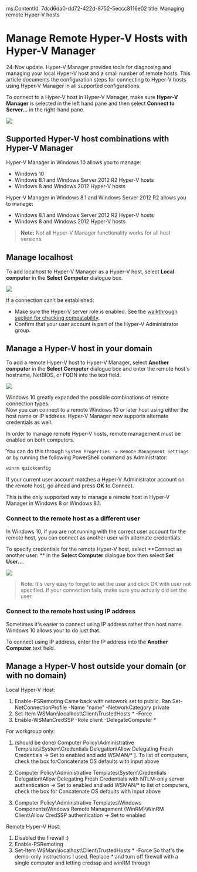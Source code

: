 ms.ContentId: 7dcd6da0-dd72-422d-8752-5eccc8116e02
title: Managing remote Hyper-V hosts

# Manage Remote Hyper-V Hosts with Hyper-V Manager #

24-Nov update. Hyper-V Manager provides tools for diagnosing and managing your local Hyper-V host and a small number of remote hosts.  This article documents the configuration steps for connecting to Hyper-V hosts using Hyper-V Manager in all supported configurations.

To connect to a Hyper-V host in Hyper-V Manager, make sure **Hyper-V Manager** is selected in the left hand pane and then select **Connect to Server...** in the right-hand pane.

![](media/HyperVManager-ConnectToHost.png)

## Supported Hyper-V host combinations with Hyper-V Manager
Hyper-V Manager in Windows 10 allows you to manage:
* Windows 10
* Windows 8.1 and Windows Server 2012 R2 Hyper-V hosts
* Windows 8 and Windows 2012 Hyper-V hosts

Hyper-V Manager in Windows 8.1 and Windows Server 2012 R2 allows you to manage:
* Windows 8.1 and Windows Server 2012 R2 Hyper-V hosts
* Windows 8 and Windows 2012 Hyper-V hosts

> **Note:** Not all Hyper-V Manager functionality works for all host versions.

## Manage localhost ##
To add localhost to Hyper-V Manager as a Hyper-V host, select **Local computer** in the **Select Computer** dialogue box.

![](media/HyperVManager-ConnectToLocalHost.png)

If a connection can't be established:
*  Make sure the Hyper-V server role is enabled.  See the [walkthrough section for checking compatability](../quick_start/walkthrough_compatibility.md).
*  Confirm that your user account is part of the Hyper-V Administrator group.


## Manage a Hyper-V host in your domain ##

To add a remote Hyper-V host to Hyper-V Manager, select **Another computer** in the **Select Computer** dialogue box and enter the remote host's hostname, NetBIOS, or FQDN into the text field.

![](media/HyperVManager-ConnectToRemoteHost.png)

Windows 10 greatly expanded the possible combinations of remote connection types.  
Now you can connect to a remote Windows 10 or later host using either the host name or IP address.  Hyper-V Manager now supports alternate credentials as well.  

In order to manage remote Hyper-V hosts, remote management must be enabled on both computers.

You can do this through `System Properties -> Remote Management Settings` or by running the following PowerShell command as Administrator:  

``` PowerShell
winrm quickconfig
```

If your current user account matches a Hyper-V Administrator account on the remote host, go ahead and press **OK** to Connect.  

This is the only supported way to manage a remote host in Hyper-V Manager in Windows 8 or Windows 8.1.


### Connect to the remote host as a different user
In Windows 10, if you are not running with the correct user account for the remote host, you can connect as another user with alternate credentials.

To specify credentials for the remote Hyper-V host, select **Connect as another user: ** in the **Select Computer** dialogue box then select **Set User...**.

![](media/HyperVManager-ConnectToRemoteHostAltCreds.png)

> Note:  It's very easy to forget to set the user and click OK with user not specified.  If your connection fails, make sure you actually did set the user.

### Connect to the remote host using IP address
Sometimes it's easier to connect using IP address rather than host name.  Windows 10 allows your to do just that.

To connect using IP address, enter the IP address into the **Another Computer** text field.


## Manage a Hyper-V host outside your domain (or with no domain) ##
<!--Assuming this isn't done yet...again needs context.-->
Local Hyper-V Host:
1.	Enable-PSRemoting
Came back with netowork set to public.
Ran
Set-NetConnectionProfile -Name "name" -NetworkCategory private
2. Set-Item WSMan:\localhost\Client\TrustedHosts * -Force
3. Enable-WSManCredSSP -Role client -DelegateComputer *

For workgroup only:
1. (should be done) Computer Policy\Administrative Templates\System\Credentials Delegation\Allow Delegating Fresh Credentials → Set to enabled and add WSMAN/* ].  To list of computers, check the box forConcatenate OS defaults with input above

2. Computer Policy\Administrative Templates\System\Credentials Delegation\Allow Delegating Fresh Credentials with NTLM-only server authentication → Set to enabled and add WSMAN/* to list of computers, check the box for Concatenate OS defaults with input above
3. Computer Policy\Administrative Templates\Windows Components\Windows Remote Management (WinRM)\WinRM Client\Allow CredSSP authentication → Set to enabled

Remote Hyper-V Host:
1. Disabled the firewall :)
2. Enable-PSRemoting
3. Set-Item WSMan:\localhost\Client\TrustedHosts * -Force
So that's the demo-only instructions I used.  Replace * and turn off firewall with a single computer and letting credssp and winRM through


